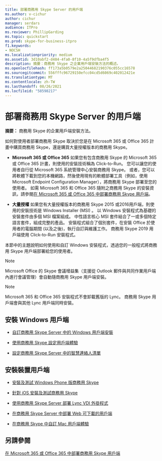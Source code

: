 ```yaml
---
title: 部署商務用 Skype Server 的用戶端
ms.author: v-cichur
author: cichur
manager: serdars
audience: ITPro
ms.reviewer: PhillipGarding
ms.topic: quickstart
ms.prod: skype-for-business-itpro
f1.keywords:
- NOCSH
ms.localizationpriority: medium
ms.assetid: 3d10abf2-d484-4fa0-8f10-4a5f9dfba4f5
description: 摘要：商務用 Skype 之企業用戶端安裝方法的概述。
ms.openlocfilehash: ff173a5b0579e2a25044682190376c055cc16578
ms.sourcegitcommit: 556fffc96729150efcc04cd5d6069c402012421e
ms.translationtype: MT
ms.contentlocale: zh-TW
ms.lasthandoff: 08/26/2021
ms.locfileid: "58598217"
---
```

# <a name="deploy-clients-for-skype-for-business-server"></a>部署商務用 Skype Server 的用戶端
 
**摘要：** 商務用 Skype 的企業用戶端安裝方法。
  
如何對使用者部署商務用 Skype 取決於您是在 Microsoft 365 或 Office 365 計畫中購買商務用 Skype，還是購買大量授權版本的商務用 Skype。 
  
- **Microsoft 365 或 Office 365** 如果您有包含商務用 Skype 的 Microsoft 365 或 Office 365 計畫，則使用的安裝技術稱為 Click-to-Run。 您可以讓您的使用者自行從 Microsoft 365 系統管理中心安裝商務用 Skype。 或者，您可以將軟體下載到您的本機網路，然後使用現有的軟體部署工具（例如，使用 Microsoft Endpoint Configuration Manager），將商務用 Skype 部署至您的使用者。 如需 Microsoft 365 和 Office 365 隨附之商務用 Skype 的安裝資訊，請參閱[在 Microsoft 365 或 Office 365 中部署商務用 Skype 用戶端](https://support.office.com/article/8c563b81-22c9-4024-9efe-9fe28c7bbc96)。
    
- **大量授權** 如果您有大量授權版本的商務用 Skype 2015 或2016用戶端，則使用的安裝技術是 Windows Installer (MSI) 。 以 Windows 安裝程式為基礎的安裝套件由多個 MSI 檔案組成。 中性語言核心 MSI 套件結合了一或多個特定語言套件，組成完整的產品。 安裝程式組合了個別套件，在安裝 Office 於使用者的電腦期間 (以及之後)，執行自訂與維護工作。 商務用 Skype 2019 用戶端使用 Click-to-Run 安裝程式。
    
本節中的主題說明如何使用和自訂 Windows 安裝程式，透過您的一般程式將商務用 Skype 用戶端部署給您的使用者。
  
> [!NOTE]
> Microsoft Office 的 Skype 會議增益集（支援從 Outlook 郵件與共同作業用戶端內進行會議管理）會自動隨商務用 Skype 用戶端安裝。 
  
> [!NOTE]
> Microsoft 365 和 Office 365 安裝程式不會卸載舊版的 Lync。 商務用 Skype 用戶端會與其他 Lync 用戶端同時安裝。 
  
## <a name="installing-windows-clients"></a>安裝 Windows 用戶端

- [自訂商務用 Skype Server 中的 Windows 用戶端安裝](customize-windows-client-installation.md)
    
- [使用商務用 Skype 設定用戶端體驗](configure-the-client-experience.md)
    
- [設定商務用 Skype Server 中的智慧連絡人清單](configure-smart-contacts-list.md)
    
## <a name="installing-device-clients"></a>安裝裝置用戶端

- [安裝及測試 Windows Phone 版商務用 Skype](windows-phone.md)
    
- [針對 iOS 安裝及測試商務用 Skype](ios.md)
    
    
- [使用商務用 Skype Server 部署 Lync VDI 外掛程式](deploy-the-lync-vdi-plug-in.md)
    
- [在商務用 Skype Server 中部署 Web 可下載的用戶端](deploy-web-downloadable-clients.md)
    
- [在商務用 Skype 中自訂 Mac 用戶端體驗](customize-the-mac-client-experience.md)
    
## <a name="see-also"></a>另請參閱

[在 Microsoft 365 或 Office 365 中部署商務用 Skype 用戶端](../../../SfbOnline/set-up-skype-for-business-online/deploy-the-skype-for-business-client-in-office-365.md)
